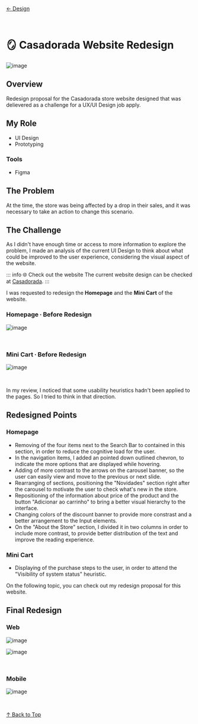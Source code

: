[← Design](/design/index)

<br>

# 🪞 Casadorada Website Redesign
![image](../casadorada/img/casadorada_thumbnail.png)

## Overview
Redesign proposal for the Casadorada store website designed that was delievered as a challenge for a UX/UI Design job apply.

## My Role
- UI Design
- Prototyping

### Tools
- Figma

## The Problem
At the time, the store was being affected by a drop in their sales, and it was necessary to take an action to change this scenario.

## The Challenge
As I didn't have enough time or access to more information to explore the problem, I made an analysis of the current UI Design to think about what could be improved to the user experience, considering the visual aspect of the website.

::: info <infoblocktitle>🌐 Check out the website</infoblocktitle>
<infoblocktext>The current website design can be checked at </infoblocktext>[Casadorada](https://www.casadorada.com.br/).
:::

I was requested to redesign the **Homepage** and the **Mini Cart** of the website.

### Homepage ∙ Before Redesign

![image](../casadorada/img/casadorada_homepage_before.png)

<br>

### Mini Cart ∙ Before Redesign

![image](../casadorada/img/casadorada_minicart_before.png)

<br>

In my review, I noticed that some usability heuristics hadn't been applied to the pages. So I tried to think in that direction.

## Redesigned Points
### Homepage
- Removing of the four items next to the Search Bar to contained in this section, in order to reduce the cognitive load for the user.
- In the navigation items, I added an pointed down outlined chevron, to indicate the more options that are displayed while hovering.
- Adding of more contrast to the arrows on the carousel banner, so the user can easily view and move to the previous or next slide.
- Rearranging of sections, positioning the "Novidades" section right after the carousel to motivate the user to check what's new in the store.
- Repositioning of the information about price of the product and the button "Adicionar ao carrinho" to bring a better visual hierarchy to the interface.
- Changing colors of the discount banner to provide more constrast and a better arrangement to the Input elements.
- On the "About the Store" section, I divided it in two columns in order to include more contrast, to provide better distribution of the text and improve the reading experience.

### Mini Cart
- Displaying of the purchase steps to the user, in order to attend the "Visibility of system status" heuristic.

On the following topic, you can check out my redesign proposal for this website.

## Final Redesign
### Web
![image](../casadorada/img/casadorada_web.png)

![image](../casadorada/img/casadorada_minicart_redesigned.png)

<br>

### Mobile
![image](../casadorada/img/casadorada_mobile.png)

<br>

[↑ Back to Top](index.md)